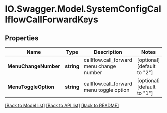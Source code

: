 # IO.Swagger.Model.SystemConfigCallflowCallForwardKeys
## Properties

Name | Type | Description | Notes
------------ | ------------- | ------------- | -------------
**MenuChangeNumber** | **string** | callflow.call_forward menu change number | [optional] [default to "2"]
**MenuToggleOption** | **string** | callflow.call_forward menu toggle option | [optional] [default to "1"]

[[Back to Model list]](../README.md#documentation-for-models) [[Back to API list]](../README.md#documentation-for-api-endpoints) [[Back to README]](../README.md)

